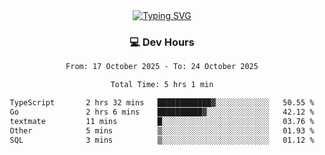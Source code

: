 
<div align="center">
  <a href="https://git.io/typing-svg"><img src="https://readme-typing-svg.demolab.com?font=Fira+Code&size=30&pause=1000&color=33F7F5&center=true&vCenter=true&width=435&lines=Hi+there+%F0%9F%91%8B+I+am+AirboZH+;Welcome+to+my+Github" alt="Typing SVG" /></a>

<h3>💻 Dev Hours</h3>
<!--START_SECTION:waka-->

```txt
From: 17 October 2025 - To: 24 October 2025

Total Time: 5 hrs 1 min

TypeScript       2 hrs 32 mins   ████████████▓░░░░░░░░░░░░   50.55 %
Go               2 hrs 6 mins    ██████████▓░░░░░░░░░░░░░░   42.12 %
textmate         11 mins         █░░░░░░░░░░░░░░░░░░░░░░░░   03.76 %
Other            5 mins          ▒░░░░░░░░░░░░░░░░░░░░░░░░   01.93 %
SQL              3 mins          ▒░░░░░░░░░░░░░░░░░░░░░░░░   01.12 %
```

<!--END_SECTION:waka-->
</div>  
